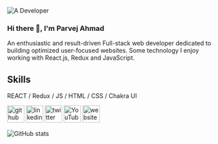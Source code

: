 ![A Developer](https://pbs.twimg.com/profile_banners/1351584144384380929/1654000547/1080x360)

### Hi there 👋, I'm Parvej Ahmad
An enthusiastic and result-driven Full-stack web developer dedicated to building optimized user-focused websites. Some technology I enjoy working with React.js, Redux and JavaScript. 

## Skills
REACT / Redux / JS / HTML / CSS / Chakra UI

[<img src='https://cdn.jsdelivr.net/npm/simple-icons@3.0.1/icons/github.svg' alt='github' height='40'>](https://github.com/ahmadparvej)  [<img src='https://cdn.jsdelivr.net/npm/simple-icons@3.0.1/icons/linkedin.svg' alt='linkedin' height='40'>](https://www.linkedin.com/in/https://www.linkedin.com/in/parvej-ahmad-627674207//)  [<img src='https://cdn.jsdelivr.net/npm/simple-icons@3.0.1/icons/twitter.svg' alt='twitter' height='40'>](https://twitter.com/https://twitter.com/codemagzine)  [<img src='https://cdn.jsdelivr.net/npm/simple-icons@3.0.1/icons/youtube.svg' alt='YouTube' height='40'>](https://www.youtube.com/channel/https://www.youtube.com/channel/UCMXGrgs-gXjTHuePYguXu6Q)  [<img src='https://cdn.jsdelivr.net/npm/simple-icons@3.0.1/icons/icloud.svg' alt='website' height='40'>](https://parvej-ahmad-profile.netlify.app/)  

![GitHub stats](https://github-readme-stats.vercel.app/api?username=ahmadparvej&show_icons=true)  

